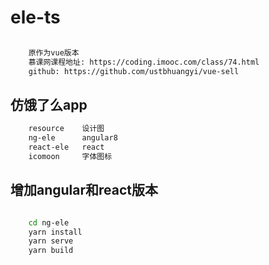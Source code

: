 # ele-ts

```bash

    原作为vue版本
    慕课网课程地址: https://coding.imooc.com/class/74.html
    github: https://github.com/ustbhuangyi/vue-sell

```

## 仿饿了么app

```bash
    resource    设计图
    ng-ele      angular8
    react-ele   react
    icomoon     字体图标

```

## 增加angular和react版本
```bash

    cd ng-ele
    yarn install 
    yarn serve
    yarn build

```

